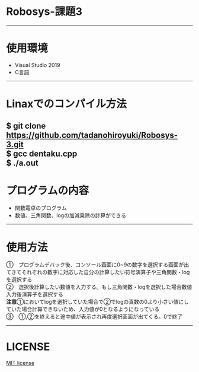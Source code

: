 # Robosys-課題3  
---
# 使用環境  
* Visual Studio 2019  
* C言語  
---
# Linaxでのコンパイル方法
$ git clone https://github.com/tadanohiroyuki/Robosys-3.git  
$ gcc dentaku.cpp  
$ ./a.out  
---
# プログラムの内容  
* 関数電卓のプログラム   
* 数値、三角関数、logの加減乗除の計算ができる  
---
# 使用方法   
①　プログラムデバック後、コンソール画面に0~9の数字を選択する画面が出てきてそれぞれの数字に対応した自分の計算したい符号演算子や三角関数・logを選択する    
②　選択後計算したい数値を入力する。もし三角関数・logを選択した場合数値入力後演算子を選択する  
**注意**①においてlogを選択していた場合で②でlogの真数の0より小さい値にしていた場合計算できないため、入力値が0となるようになっている  
③　①,②を終えると途中値が表示され再度選択画面が出てくる。0で終了  

---  
# LICENSE
[MIT license](https://github.com/tadanohiroyuki/Robosys-3/blob/master/LICENSE)
